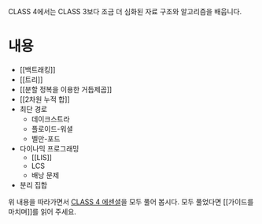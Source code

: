 CLASS 4에서는 CLASS 3보다 조금 더 심화된 자료 구조와 알고리즘을 배웁니다.
# 내용
- [[백트래킹]]
- [[트리]]
- [[분할 정복을 이용한 거듭제곱]]
- [[2차원 누적 합]]
- 최단 경로
    - 데이크스트라
    - 플로이드-워셜
    - 벨만-포드
- 다이나믹 프로그래밍
    - [[LIS]]
    - LCS
    - 배낭 문제
- 분리 집합

위 내용을 따라가면서 [CLASS 4 에센셜](https://solved.ac/class/3e)을 모두 풀어 봅시다.
모두 풀었다면 [[가이드를 마치며]]를 읽어 주세요.